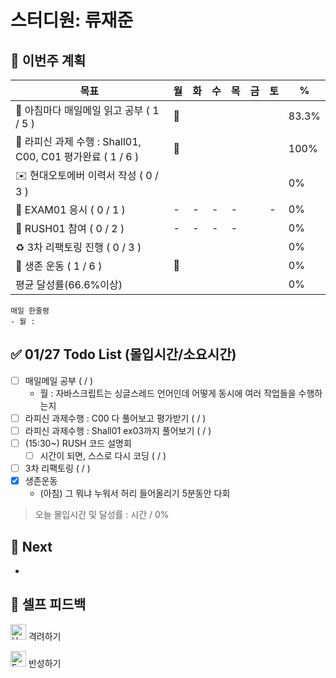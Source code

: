# 스터디원: 류재준

## 🚀 이번주 계획

| 목표                            | 월   | 화   | 수   | 목   | 금   | 토   | %   |
| ------------------------------- | --- | --- | --- | --- | --- | --- | --- |
| 📰 아침마다 매일메일 읽고 공부 ( 1 / 5 ) |🌠|||||| 83.3%  |
| 📌 라피신 과제 수행 : Shall01, C00, C01 평가완료 ( 1 / 6 ) |🌠|||||| 100%  |
| ✉️ 현대오토에버 이력서 작성 ( 0 / 3 )     ||||||| 0% |
| 💯 EXAM01 응시 ( 0 / 1 )          |-|-|-|-||-| 0% |
| 💃 RUSH01 참여 ( 0 / 2 )          |-|-|-|-||| 0% |
| ♻️ 3차 리팩토링 진행 ( 0 / 3 )          ||||||| 0% |
| 💪 생존 운동 ( 1 / 6 )                |🌠||||||  0% |
| 평균 달성률(66.6%이상)      |||||||  0% |


```text
매일 한줄평
- 월 : 
```

## ✅ 01/27 Todo List (몰입시간/소요시간) 
- [ ] 매일메일 공부 ( / )
  - 월 : 자바스크립트는 싱글스레드 언어인데 어떻게 동시에 여러 작업들을 수행하는지
- [ ] 라피신 과제수행 : C00 다 풀어보고 평가받기 ( / )
- [ ] 라피신 과제수행 : Shall01 ex03까지 풀어보기 ( / )
- [ ] (15:30~) RUSH 코드 설명회
  - [ ] 시간이 되면, 스스로 다시 코딩 ( / )
- [ ] 3차 리팩토링 ( / )
- [x] 생존운동
  - (아침) 그 뭐냐 누워서 허리 들어올리기 5분동안 다회
> 오늘 몰입시간 및 달성률 : 시간 / 0%

## 🌱 Next
- 

## 🎉 셀프 피드백

<img src="https://raw.githubusercontent.com/Tarikul-Islam-Anik/Animated-Fluent-Emojis/master/Emojis/Smilies/Hugging%20Face.png" alt="Hugging Face" width="25" height="25"> 격려하기</img>

> 

<img src="https://raw.githubusercontent.com/Tarikul-Islam-Anik/Animated-Fluent-Emojis/master/Emojis/Smilies/Face%20with%20Monocle.png" alt="Face with Monocle" width="25" height="25"> 반성하기</img>

> 
